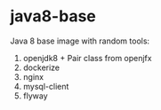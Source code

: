 # java8-base
Java 8 base image with random tools:

1. openjdk8 + Pair class from openjfx
2. dockerize
3. nginx
4. mysql-client
5. flyway
